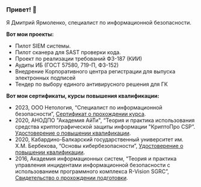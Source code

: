 ### Привет! 👋

Я Дмитрий Ярмоленко, специалист по информационной безопасности.

**Вот мои проекты:**
- Пилот SIEM системы.
- Пилот сканера для SAST проверки кода.
- Проект по реализации требований ФЗ-187 (КИИ)
- Аудиты ИБ (ГОСТ 57580, 719-П, ФЗ-152)
- Внедрение Корпоративного центра регистрации для выпуска электронных подписей
- Тендер по выбору единого антивирусного решения для ГК



**Вот мои сертификаты, курсы повышения квалификации:**
- 2023, ООО Нетология, “Специалист по информационной безопасности”, [Сертификат о прохождении курса](https://github.com/Dmitriy-yarmolenko/Dmitriy-yarmolenko/blob/42086da1cce2823df4f3c1764ae9de1713a5e8ff/%D0%AF%D1%80%D0%BC%D0%BE%D0%BB%D0%B5%D0%BD%D0%BA%D0%BE%20%D0%94%D0%BC%D0%B8%D1%82%D1%80%D0%B8%D0%B9%20%D0%92%D0%BB%D0%B0%D0%B4%D0%B8%D0%BC%D0%B8%D1%80%D0%BE%D0%B2%D0%B8%D1%87%20(1).pdf).
- 2020, АНОДПО "Академия АйТи", “Теория и практика использования средства криптографической защиты информации "КриптоПро CSP”. [Удостоверение о повышении квалификации](https://github.com/Dmitriy-yarmolenko/Dmitriy-yarmolenko/blob/a156febc742a15afcaeca16815965cdff1a9a8fd/csp.pdf).
- 2020, Кабардино-Балкарский государственный университет им. Х.М. Бербекова, “Основы кибербезопасности”, [Удостоверение о повышении квалификации](https://github.com/Dmitriy-yarmolenko/Dmitriy-yarmolenko/blob/0bbba9bc8084ad25c0cb667fc3c301a46b3060be/%D0%9E%D1%81%D0%BD%D0%BE%D0%B2%D1%8B%20%D0%9A%D0%B8%D0%B1%D0%B5%D1%80%D0%B1%D0%B5%D0%B7%D0%BE%D0%BF%D0%B0%D1%81%D0%BD%D0%BE%D1%81%D1%82%D0%B8.pdf).
- 2016, Академия информационных систем, “Теория и практика управления инцидентами информационной безопасности с использованием программного комплекса R-Vision SGRC”, [Свидетельство о прохождении подготовки](https://github.com/Dmitriy-yarmolenko/Dmitriy-yarmolenko/blob/b6c876a424b3cbc19e7cc09336e94bcbeded82a7/SGRC.pdf).



<!--
**Dmitriy-yarmolenko/Dmitriy-yarmolenko** is a ✨ _special_ ✨ repository because its `README.md` (this file) appears on your GitHub profile.

Я Дмитрий Ярмоленко, специалист по информационной безопасности.
Here are some ideas to get you started:

- 🔭 I’m currently working on ...
- 🌱 I’m currently learning ...
- 👯 I’m looking to collaborate on ...
- 🤔 I’m looking for help with ...
- 💬 Ask me about ...
- 📫 How to reach me: ...
- 😄 Pronouns: ...
- ⚡ Fun fact: ...
-->
